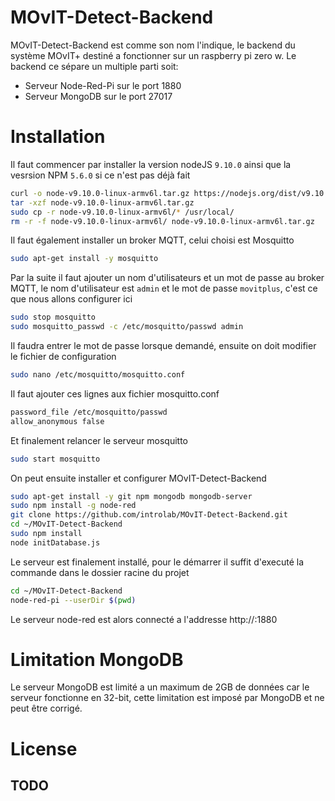 # MOvIT-Detect-Backend

MOvIT-Detect-Backend est comme son nom l'indique, le backend du système MOvIT+ destiné a fonctionner sur un raspberry pi zero w. Le backend ce sépare un multiple parti soit:

  - Serveur Node-Red-Pi sur le port 1880
  - Serveur MongoDB sur le port 27017

# Installation
Il faut commencer par installer la version nodeJS `9.10.0` ainsi que la vesrsion NPM `5.6.0` si ce n'est pas déjà fait
```bash
curl -o node-v9.10.0-linux-armv6l.tar.gz https://nodejs.org/dist/v9.10.0/node-v9.10.0-linux-armv6l.tar.gz
tar -xzf node-v9.10.0-linux-armv6l.tar.gz
sudo cp -r node-v9.10.0-linux-armv6l/* /usr/local/
rm -r -f node-v9.10.0-linux-armv6l/ node-v9.10.0-linux-armv6l.tar.gz
```

Il faut également installer un broker MQTT, celui choisi est Mosquitto
```bash
sudo apt-get install -y mosquitto 
```

Par la suite il faut ajouter un nom d'utilisateurs et un mot de passe au broker MQTT, le nom d'utilisateur est `admin` et le mot de passe `movitplus`, c'est ce que nous allons configurer ici
```bash
sudo stop mosquitto
sudo mosquitto_passwd -c /etc/mosquitto/passwd admin
```
Il faudra entrer le mot de passe lorsque demandé, ensuite on doit modifier le fichier de configuration
```bash
sudo nano /etc/mosquitto/mosquitto.conf
```
Il faut ajouter ces lignes aux fichier mosquitto.conf
```bash
password_file /etc/mosquitto/passwd
allow_anonymous false
```
Et finalement relancer le serveur mosquitto
```bash
sudo start mosquitto
```

On peut ensuite installer et configurer MOvIT-Detect-Backend

```bash
sudo apt-get install -y git npm mongodb mongodb-server
sudo npm install -g node-red
git clone https://github.com/introlab/MOvIT-Detect-Backend.git
cd ~/MOvIT-Detect-Backend
sudo npm install
node initDatabase.js
```

Le serveur est finalement installé, pour le démarrer il suffit d'executé la commande dans le dossier racine du projet

```bash
cd ~/MOvIT-Detect-Backend
node-red-pi --userDir $(pwd)
```

Le serveur node-red est alors connecté a l'addresse http://<Adresse ip>:1880


# Limitation MongoDB
Le serveur MongoDB est limité a un maximum de 2GB de données car le serveur fonctionne en 32-bit, cette limitation est imposé par MongoDB et ne peut être corrigé.

# License
TODO
----



